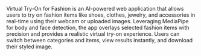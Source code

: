 Virtual Try-On for Fashion is an AI-powered web application that allows users to try on fashion items like shoes, clothes, jewelry, and accessories in real-time using their webcam or uploaded images. Leveraging MediaPipe for body and face detection, the app overlays selected fashion items with precision and provides a realistic virtual try-on experience. Users can switch between categories and items, view results instantly, and download their styled image.
